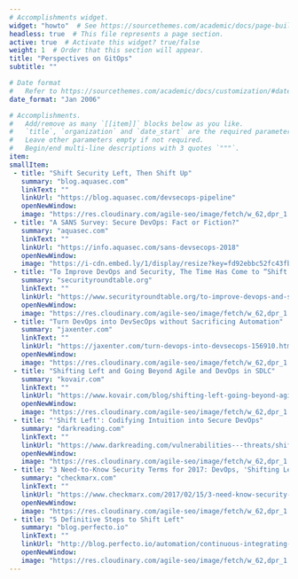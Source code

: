 ```yaml
---
# Accomplishments widget.
widget: "howto"  # See https://sourcethemes.com/academic/docs/page-builder/
headless: true  # This file represents a page section.
active: true  # Activate this widget? true/false
weight: 1  # Order that this section will appear.
title: "Perspectives on GitOps"
subtitle: ""

# Date format
#   Refer to https://sourcethemes.com/academic/docs/customization/#date-format
date_format: "Jan 2006"

# Accomplishments.
#   Add/remove as many `[[item]]` blocks below as you like.
#   `title`, `organization` and `date_start` are the required parameters.
#   Leave other parameters empty if not required.
#   Begin/end multi-line descriptions with 3 quotes `"""`.
item: 
smallItem: 
 - title: "Shift Security Left, Then Shift Up"
   summary: "blog.aquasec.com"
   linkText: ""
   linkUrl: "https://blog.aquasec.com/devsecops-pipeline"
   openNewWindow: 
   image: "https://res.cloudinary.com/agile-seo/image/fetch/w_62,dpr_1.0,d_blank_am8gzx.png/https%3A%2F%2Flogo.clearbit.com%2Fblog.aquasec.com%3Fsize%3D250" 
 - title: "A SANS Survey: Secure DevOps: Fact or Fiction?"
   summary: "aquasec.com"
   linkText: ""
   linkUrl: "https://info.aquasec.com/sans-devsecops-2018"
   openNewWindow: 
   image: "https://i-cdn.embed.ly/1/display/resize?key=fd92ebbc52fc43fb98f69e50e7893c13&url=https%3A%2F%2Fwww.sans.org%2Fimages%2Fdesign-site%2Flogo.png&width=175" 
 - title: "To Improve DevOps and Security, The Time Has Come to “Shift Left”"
   summary: "securityroundtable.org"
   linkText: ""
   linkUrl: "https://www.securityroundtable.org/to-improve-devops-and-security-the-time-has-come-to-shift-left/"
   openNewWindow: 
   image: "https://res.cloudinary.com/agile-seo/image/fetch/w_62,dpr_1.0,d_blank_am8gzx.png/https%3A%2F%2Flogo.clearbit.com%2Fsecurityroundtable.org%3Fsize%3D250"
 - title: "Turn DevOps into DevSecOps without Sacrificing Automation"
   summary: "jaxenter.com"
   linkText: ""
   linkUrl: "https://jaxenter.com/turn-devops-into-devsecops-156910.html"
   openNewWindow: 
   image: "https://res.cloudinary.com/agile-seo/image/fetch/w_62,dpr_1.0,d_blank_am8gzx.png/https%3A%2F%2Flogo.clearbit.com%2Fjaxenter.com%3Fsize%3D250"
 - title: "Shifting Left and Going Beyond Agile and DevOps in SDLC"
   summary: "kovair.com"
   linkText: ""
   linkUrl: "https://www.kovair.com/blog/shifting-left-going-beyond-agile-devops-in-sdlc/"
   openNewWindow: 
   image: "https://res.cloudinary.com/agile-seo/image/fetch/w_62,dpr_1.0,d_blank_am8gzx.png/https%3A%2F%2Flogo.clearbit.com%2Fkovair.com%3Fsize%3D250"
 - title: "'Shift Left': Codifying Intuition into Secure DevOps"
   summary: "darkreading.com"
   linkText: ""
   linkUrl: "https://www.darkreading.com/vulnerabilities---threats/shift-left-codifying-intuition-into-secure-devops/a/d-id/1330786"
   openNewWindow: 
   image: "https://res.cloudinary.com/agile-seo/image/fetch/w_62,dpr_1.0,d_blank_am8gzx.png/https%3A%2F%2Flogo.clearbit.com%2Fdarkreading.com%3Fsize%3D250"
 - title: "3 Need-to-Know Security Terms for 2017: DevOps, 'Shifting Left' and Ransomware"
   summary: "checkmarx.com"
   linkText: ""
   linkUrl: "https://www.checkmarx.com/2017/02/15/3-need-know-security-terms-2017-devops-shifting-left-ransomware/"
   openNewWindow: 
   image: "https://res.cloudinary.com/agile-seo/image/fetch/w_62,dpr_1.0,d_blank_am8gzx.png/https%3A%2F%2Flogo.clearbit.com%2Fcheckmarx.com%3Fsize%3D250"
 - title: "5 Definitive Steps to Shift Left"
   summary: "blog.perfecto.io"
   linkText: ""
   linkUrl: "http://blog.perfecto.io/automation/continuous-integrating-testing-shift/"
   openNewWindow: 
   image: "https://res.cloudinary.com/agile-seo/image/fetch/w_62,dpr_1.0,d_blank_am8gzx.png/https%3A%2F%2Flogo.clearbit.com%2Fblog.perfecto.io%3Fsize%3D250"
---
```


    